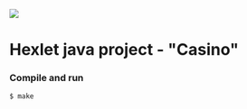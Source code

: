 [![](https://jitpack.io/v/ProsWeb/project-lvl1-s499.svg)](https://jitpack.io/#ProsWeb/project-lvl1-s499)

# Hexlet java project - "Casino"

### Compile and run

```bash
$ make
```